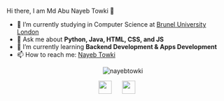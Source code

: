 <!---
nayebtowki/nayebtowki is a ✨ special ✨ repository because its `README.md` (this file) appears on your GitHub profile.
You can click the Preview link to take a look at your changes.
--->
<hi align="center">Hi there, I am Md Abu Nayeb Towki 👋</h1>

- 🔭 I’m currently studying in Computer Science at <a href="https://www.brunel.ac.uk/" target="_blank">Brunel University London</a>
- 💬 Ask me about <strong>Python, Java, HTML, CSS, and JS </strong>
- 🌱 I’m currently learning <strong>Backend Development & Apps Development</strong>
- 📫 How to reach me: <a href="https://www.linkedin.com/in/nayebtowki/" target="_blank">Nayeb Towki</a>

<p align="center">
  &nbsp;&nbsp;&nbsp;&nbsp;&nbsp;&nbsp;
  <img src="https://github-readme-stats.vercel.app/api?username=nayebtowki&show_icons=true" alt="nayebtowki">
</p>

<p align="center">
  <a href="https://www.linkedin.com/in/nayebtowki/" target="_blank"><img src="https://cdn.jsdelivr.net/npm/simple-icons@3.0.1/icons/linkedin.svg" height="30" width="30"></a>
&nbsp;&nbsp;&nbsp;&nbsp;
  <a href="https://twitter.com/towki98" target="_blank"><img src="https://cdn.jsdelivr.net/npm/simple-icons@3.0.1/icons/twitter.svg" height="30" width="30"></a>
</p>
